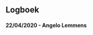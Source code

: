 ## Logboek
#### 22/04/2020 - Angelo Lemmens


<!--stackedit_data:
eyJoaXN0b3J5IjpbLTEwNTkxMTkyOTFdfQ==
-->